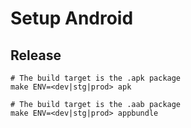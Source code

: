 # Setup Android

## Release

```shell
# The build target is the .apk package
make ENV=<dev|stg|prod> apk
```

```shell
# The build target is the .aab package
make ENV=<dev|stg|prod> appbundle
```

[//]: # (## Tests)

[//]: # ()

[//]: # (### Deep Links on Android &#40;app links&#41;)

[//]: # ()

[//]: # (```shell)

[//]: # (adb shell am start -a android.intent.action.VIEW -d "pg://debug")

[//]: # (```)
